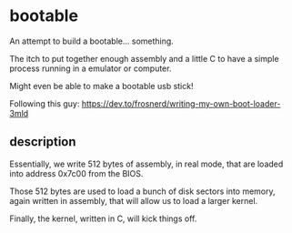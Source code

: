 

# bootable

An attempt to build a bootable... something.

The itch to put together enough assembly and a little C 
to have a simple process running in a emulator or computer.

Might even be able to make a bootable usb stick!

Following this guy: https://dev.to/frosnerd/writing-my-own-boot-loader-3mld

## description

Essentially, we write 512 bytes of assembly, in real mode,
that are loaded into address 0x7c00 from the BIOS.

Those 512 bytes are used to load a bunch of disk sectors into memory,
again written in assembly, that will allow us to load a larger kernel.

Finally, the kernel, written in C, will kick things off.


